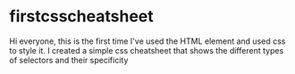 # firstcsscheatsheet
Hi everyone,
this is the first time I've used the HTML <table> element and used css to style it. I created a simple css cheatsheet that shows the different types of selectors and 
their specificity
